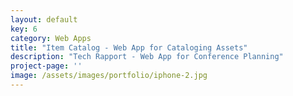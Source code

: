 ```yaml
---
layout: default
key: 6
category: Web Apps
title: "Item Catalog - Web App for Cataloging Assets"
description: "Tech Rapport - Web App for Conference Planning"
project-page: ''
image: /assets/images/portfolio/iphone-2.jpg
---
```

